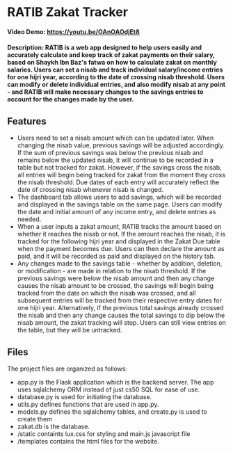 # RATIB Zakat Tracker
#### Video Demo:  https://youtu.be/OAnOAOdjEt8
#### Description: RATIB is a web app designed to help users easily and accurately calculate and keep track of zakat payments on their salary, based on Shaykh Ibn Baz's fatwa on how to calculate zakat on monthly salaries. Users can set a nisab and track individual salary/income entries for one hijri year, according to the date of crossing nisab threshold. Users can modify or delete individual entries, and also modify nisab at any point - and RATIB will make necessary changes to the savings entries to account for the changes made by the user.

## Features
- Users need to set a nisab amount which can be updated later. When changing the nisab value, previous savings will be adjusted accordingly. If the sum of previous savings was below the previous nisab and remains below the updated nisab, it will continue to be recorded in a table but not tracked for zakat. However, if the savings cross the nisab, all entries will begin being tracked for zakat from the moment they cross the nisab threshold. Due dates of each entry will accurately reflect the date of crossing nisab whenever nisab is changed.
- The dashboard tab allows users to add savings, which will be recorded and displayed in the savings table on the same page. Users can modify the date and initial amount of any income entry, and delete entries as needed.
- When a user inputs a zakat amount, RATIB tracks the amount based on whether it reaches the nisab or not. If the amount reaches the nisab, it is tracked for the following hijri year and displayed in the Zakat Due table when the payment becomes due. Users can then declare the amount as paid, and it will be recorded as paid and displayed on the history tab.
- Any changes made to the savings table - whether by addition, deletion, or modification - are made in relation to the nisab threshold. If the previous savings were below the nisab amount and then any change causes the nisab amount to be crossed, the savings will begin being tracked from the date on which the nisab was crossed, and all subsequent entries will be tracked from their respective entry dates for one hijri year. Alternatively, if the previous total savings already crossed the nisab and then any change causes the total savings to dip below the nisab amount, the zakat tracking will stop. Users can still view entries on the table, but they will be untracked.

## Files
The project files are organized as follows:
- app.py is the Flask application which is the backend server. The app uses sqlalchemy ORM instead of just cs50 SQL for ease of use.
- database.py is used for initiating the database.
- utils.py defines functions that are used in app.py.
- models.py defines the sqlalchemy tables, and create.py is used to create them 
- zakat.db is the database.
- /static containts lux.css for styling and main.js javascript file
- /templates contains the html files for the website.